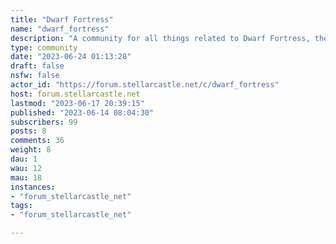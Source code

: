 ```yaml
---
title: "Dwarf Fortress" 
name: "dwarf_fortress"
description: "A community for all things related to Dwarf Fortress, the uniquely complex and detailed fantasy simulation game. It is a place for players of all levels to engage in discussions, share insights, and connect over their shared enthusiasm for the game's intricate world-building and strategic challenges.##### __Rules__---::: spoiler 1. Be Respectful and Constructive.> Treat all members with kindness and help foster a welcoming community. No name-calling, bullying, or personal attacks. Remember, everyone was a new player at some point.:::---::: spoiler 2. Stay On Topic.> Posts must be directly related to Dwarf Fortress. Tangentially related content may be removed at the moderators' discretion. :::---::: spoiler 3. No Spam or Self-Promotion.> Do not spam the subreddit with your content or self-promote excessively. Sharing your streams, videos, art, etc. is allowed but must be done in a balanced and engaging manner.:::---##### __Getting Dwarf Fortress__Dwarf fortress comes in two flavors:- [Classic Version](http://www.bay12games.com/dwarves/) (Free)- [Steam Version](https://store.steampowered.com/app/975370/Dwarf_Fortress/) (Paid)---Remember, [Losing is Fun](https://dwarffortresswiki.org/DF2014:Fun&redirect=no)"
type: community
date: "2023-06-24 01:13:28"
draft: false
nsfw: false
actor_id: "https://forum.stellarcastle.net/c/dwarf_fortress"
host: forum.stellarcastle.net
lastmod: "2023-06-17 20:39:15"
published: "2023-06-14 08:04:30"
subscribers: 99
posts: 8
comments: 36
weight: 8
dau: 1
wau: 12
mau: 18
instances:
- "forum_stellarcastle_net"
tags: 
- "forum_stellarcastle_net"

---
```

